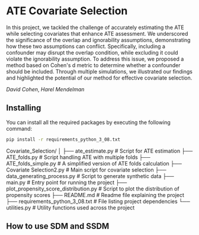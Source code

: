 # ATE Covariate Selection

In this project, we tackled the challenge of accurately estimating the ATE while selecting covariates that enhance ATE 
assessment. We underscored the significance of the overlap and ignorability assumptions, demonstrating how these two 
assumptions can conflict. Specifically, including a confounder may disrupt the overlap condition, while excluding it could 
violate the ignorability assumption. To address this issue, we proposed a method based on Cohen's d metric to 
determine whether a confounder should be included. Through multiple simulations, we illustrated our findings and 
highlighted the potential of our method for effective covariate selection.

*David Cohen*, *Harel Mendelman*

## Installing
You can install all the required packages by executing the following command:

```bash
pip install -r requirements_python_3_08.txt
```

Covariate_Selection/
│
├── ate_estimate.py                             # Script for ATE estimation
├── ATE_folds.py                                # Script handling ATE with multiple folds
├── ATE_folds_simple.py                         # A simplified version of ATE folds calculation
├── Covariate Selection2.py                     # Main script for covariate selection
├── data_generating_process.py                  # Script to generate synthetic data
├── main.py                                     # Entry point for running the project
├── plot_propensity_score_distribution.py       # Script to plot the distribution of propensity scores
├── README.md                                   # Readme file explaining the project
├── requirements_python_3_08.txt                # File listing project dependencies
└── utilities.py                                # Utility functions used across the project

## How to use SDM and SSDM
